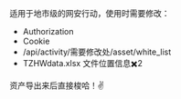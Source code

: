 适用于地市级的网安行动，使用时需要修改：

- Authorization
- Cookie
- /api/activity/需要修改处/asset/white_list
- TZHWdata.xlsx 文件位置信息✖️2

资产导出来后直接梭哈！✌️
